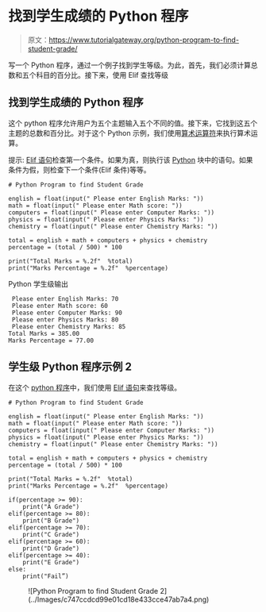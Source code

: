 # 找到学生成绩的 Python 程序

> 原文：<https://www.tutorialgateway.org/python-program-to-find-student-grade/>

写一个 Python 程序，通过一个例子找到学生等级。为此，首先，我们必须计算总数和五个科目的百分比。接下来，使用 Elif 查找等级

## 找到学生成绩的 Python 程序

这个 python 程序允许用户为五个主题输入五个不同的值。接下来，它找到这五个主题的总数和百分比。对于这个 Python 示例，我们使用[算术运算符](https://www.tutorialgateway.org/python-arithmetic-operators/)来执行算术运算。

提示: [Elif 语句](https://www.tutorialgateway.org/python-elif-statement/)检查第一个条件。如果为真，则执行该 [Python](https://www.tutorialgateway.org/python-tutorial/) 块中的语句。如果条件为假，则检查下一个条件(Elif 条件)等等。

```
# Python Program to find Student Grade

english = float(input(" Please enter English Marks: "))
math = float(input(" Please enter Math score: "))
computers = float(input(" Please enter Computer Marks: "))
physics = float(input(" Please enter Physics Marks: "))
chemistry = float(input(" Please enter Chemistry Marks: "))

total = english + math + computers + physics + chemistry
percentage = (total / 500) * 100

print("Total Marks = %.2f"  %total)
print("Marks Percentage = %.2f"  %percentage)
```

Python 学生级输出

```
 Please enter English Marks: 70
 Please enter Math score: 60
 Please enter Computer Marks: 90
 Please enter Physics Marks: 80
 Please enter Chemistry Marks: 85
Total Marks = 385.00
Marks Percentage = 77.00
```

## 学生级 Python 程序示例 2

在这个 [python 程序](https://www.tutorialgateway.org/python-programming-examples/)中，我们使用 [Elif 语句](https://www.tutorialgateway.org/python-elif-statement/)来查找等级。

```
# Python Program to find Student Grade

english = float(input(" Please enter English Marks: "))
math = float(input(" Please enter Math score: "))
computers = float(input(" Please enter Computer Marks: "))
physics = float(input(" Please enter Physics Marks: "))
chemistry = float(input(" Please enter Chemistry Marks: "))

total = english + math + computers + physics + chemistry
percentage = (total / 500) * 100

print("Total Marks = %.2f"  %total)
print("Marks Percentage = %.2f"  %percentage)

if(percentage >= 90):
    print("A Grade")
elif(percentage >= 80):
    print("B Grade")
elif(percentage >= 70):
    print("C Grade")
elif(percentage >= 60):
    print("D Grade")
elif(percentage >= 40):
    print("E Grade")
else:
    print("Fail”)
```

<figure class="wp-block-image">![Python Program to find Student Grade 2](../Images/c747ccdcd99e01cd18e433cce47ab7a4.png)</figure>